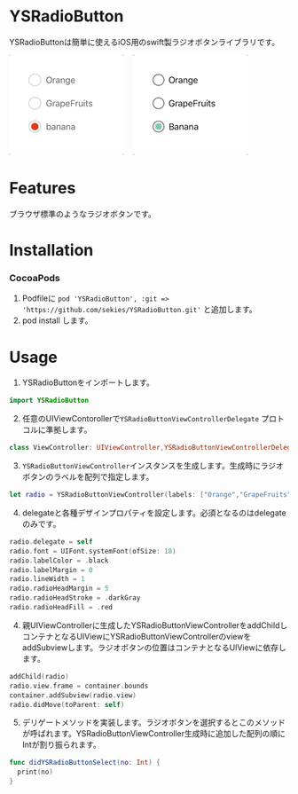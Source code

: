 # YSRadioButton
YSRadioButtonは簡単に使えるiOS用のswift製ラジオボタンライブラリです。  

![radioButton](radioButton.gif)　
![radioButton2](radioButton2.gif)　

# Features
ブラウザ標準のようなラジオボタンです。

# Installation
### CocoaPods

1. Podfileに `pod 'YSRadioButton', :git => 'https://github.com/sekies/YSRadioButton.git'` と追加します。
1. pod install します。


# Usage
1. YSRadioButtonをインポートします。
 ```Swift
 import YSRadioButton
 ```
2. 任意のUIViewContorollerで`YSRadioButtonViewControllerDelegate` プロトコルに準拠します。
 ```Swift
 class ViewController: UIViewController,YSRadioButtonViewControllerDelegate {
 ```
3. `YSRadioButtonViewController`インスタンスを生成します。生成時にラジオボタンのラベルを配列で指定します。  
  ```Swift
  let radio = YSRadioButtonViewController(labels: ["Orange","GrapeFruits","Banana"])
  ```
4. delegateと各種デザインプロパティを設定します。必須となるのはdelegateのみです。
  ```Swift
  radio.delegate = self
  radio.font = UIFont.systemFont(ofSize: 18)
  radio.labelColor = .black
  radio.labelMargin = 0
  radio.lineWidth = 1
  radio.radioHeadMargin = 5
  radio.radioHeadStroke = .darkGray
  radio.radioHeadFill = .red
  ```
4. 親UIViewControllerに生成したYSRadioButtonViewControllerをaddChildしコンテナとなるUIViewにYSRadioButtonViewControllerのviewをaddSubviewします。ラジオボタンの位置はコンテナとなるUIViewに依存します。
  ```Swift
  addChild(radio)
  radio.view.frame = container.bounds
  container.addSubview(radio.view)
  radio.didMove(toParent: self)
  ```
5. デリゲートメソッドを実装します。ラジオボタンを選択するとこのメソッドが呼ばれます。YSRadioButtonViewController生成時に追加した配列の順にIntが割り振られます。
  ```Swift
  func didYSRadioButtonSelect(no: Int) {
    print(no)
  }
  ```

